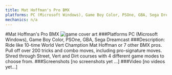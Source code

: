 ```yaml
---
title: Mat Hoffman's Pro BMX
platforms: PC (Microsoft Windows), Game Boy Color, PSOne, GBA, Sega Dreamcast
mechanics: n/a
---
```

#Mat Hoffman's Pro BMX
![game cover art](//images.igdb.com/igdb/image/upload/t_cover_big/eomd6jjlfzykhik0hsk7.jpg "Logo Title Text 1")
###Platforms
PC (Microsoft Windows), Game Boy Color, PSOne, GBA, Sega Dreamcast
###Description:
Ride like 10-time World Vert Chamption Mat Hoffman or 7 other BMX pros. Pull off over 200 tricks and combo moves, including pro-signature moves. Shred through Street, Vert and Dirt courses with 4 different game modes to choose from.
###Screenshots
[no screenshots yet ...]
###Video
[no videos yet...]
